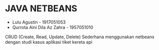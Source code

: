 # JAVA NETBEANS

- Lulu Agustin - 1917051053
- Qurrota Aini Dila Az Zahra - 1957051010


CRUD (Create, Read, Update, Delete) Sederhana menggunakan netbeans dengan studi kasus aplikasi tiket kereta api
